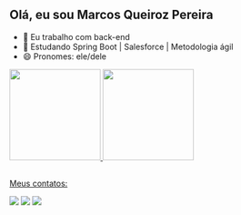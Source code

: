 ## Olá, eu sou Marcos  Queiroz Pereira


- 🔭 Eu trabalho com back-end
- 🌱 Estudando Spring Boot | Salesforce | Metodologia ágil
- 😄 Pronomes: ele/dele


<div>
  <a href="https://github.com/marcosqueirozpereira">
  <img height="160em" src=https://github-readme-stats.vercel.app/api?username=marcosqueirozpereira&show_icons=true&theme=dark&include_all_commits=true&count_private=true” / >
  <img height="160em" src=https://github-readme-stats.vercel.app/api/top-langs/?username=marcosqueirozpereira&layout=compact&langs_count=7&theme=dark / >
</div>
  
  ##

  Meus contatos: 
<div> 
  
  <a href="https://instagram.com/marcosqueiroz.dev" target="_blank"><img src="https://img.shields.io/badge/-Instagram-%23E4405F?style=for-the-badge&logo=instagram&logoColor=white" target="_blank"></a>
 	   <a href = "mailto:marcosqueirozpereira@gmail.com"><img src="https://img.shields.io/badge/-Gmail-%23333?style=for-the-badge&logo=gmail&logoColor=white" target="_blank"></a>
  <a href="https://www.linkedin.com/in/marcos-queiroz-pereira-2710a2169" target="_blank"><img src="https://img.shields.io/badge/-LinkedIn-%230077B5?style=for-the-badge&logo=linkedin&logoColor=white" target="_blank"></a> 
  <div/>
